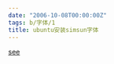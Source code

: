 ```yaml
---
date: "2006-10-08T00:00:00Z"
tags: b/字体/1
title: ubuntu安装simsun字体
---
```


[see](http://wiki.ubuntu.org.cn/%E4%BD%BF%E7%94%A8XP%E5%AD%97%E4%BD%93%E7%BE%8E%E5%8C%96%E6%B1%89%E5%AD%97)
